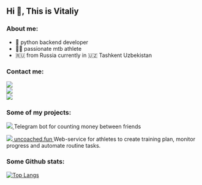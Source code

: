 ## Hi 👋, This is Vitaliy
 
### About me:

- 🐍 python backend developer 
- 🚴‍♂️ passionate mtb athlete
- 🇷🇺 from Russia currently in 🇺🇿 Tashkent Uzbekistan


### Contact me: 
<div id="badges">
<a href="https://www.linkedin.com/in/einbruk/" target="_blank">
  <img src="https://img.shields.io/badge/LinkedIn-blue">
</a> 
<br>
 
<a href="t.me/einbruk" target="_blank">
  <img src="https://img.shields.io/badge/Telegram-blue">
</a> 
<br>
 
<a href="mailto:gumenukvitaliy@gmail.com" target="_blank">
  <img src="https://img.shields.io/badge/Gmail-red">
</a>   
</div>

### Some of my projects: 
<div id="projects">
<p valign="center"><a href="https://github.com/Einbruk/money_bot" target="_blank">
  <img src="https://img.shields.io/badge/Github-grey"> 
</a> 
 Telegram bot for counting money between friends</p>

</div>

<div id="projects">
<p valign="center"><a href="https://github.com/Einbruk/uncoached" target="_blank">
  <img src="https://img.shields.io/badge/Github-grey"> 
</a> 
 <a href="http://uncoached.fun"> uncoached.fun </a>
 Web-service for athletes to create training plan, monitor progress and automate routine tasks.</p>

</div>

### Some Github stats:


[![Top Langs](https://github-readme-stats.vercel.app/api/top-langs/?username=einbruk&layout=compact&theme=vision-friendly-dark)](https://github.com/anuraghazra/github-readme-stats)
